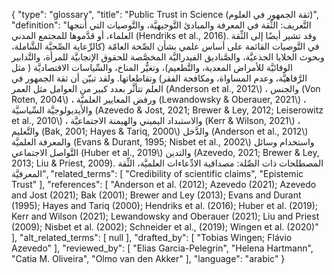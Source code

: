 {
    "type": "glossary",
    "title": "Public Trust in Science (ثقة الجمهور في العلوم)",
    "definition": "التَّعريف: الثِّقة في المعرفة والمبادئ التَّوجيهيَّة، والتَّوصيات التي أنتجها العلماء، أو قدَّموها للمجتمع المدني (Hendriks et al., 2016). وقد تشير أيضًا إلى الثِّقة في التَّوصيات القائمة على أساس علمي  بشأن الصِّحة العامّة (كالرِّعاية الصِّحيَّة الشَّاملة، وبحوث الخلايا الجذعيَّة، والصَّناديق الفيدراليَّة المخصَّصة للحقوق الإنجابيَّة للمرأة، والتَّدابير الوقائيَّة للأمراض المعدية، والتَّطعيم)، وتغيُّر المناخ، والسِّياسات الاقتصاديَّة ( مثل الرَّفاهيَّة، وعدم المساواة، ومكافحة الفقر) وتقاطعاتها.  ولقد تبيّن أن ثقة الجمهور في العلم تتأثَّر بعدد كبير من العوامل مثل العمر (Anderson et al., 2012\\) ، والجنس (Von Roten, 2004\\) ، ورفض المعايير العلميَّة (Lewandowsky & Oberauer, 2021\\) ، والأيديولوجيَّة السِّياسيَّة (Azevedo & Jost, 2021; Brewer & Ley, 2012; Leiserowitz et al., 2010\\) ، والاستبداد اليميني والهيمنة الاجتماعيَّة (Kerr & Wilson, 2021\\) ، والتَّعليم (Bak, 2001; Hayes & Tariq, 2000\\) والدَّخل (Anderson et al., 2012\\) والمعرفة العلميَّة (Evans & Durant, 1995; Nisbet et al., 2002\\) واستخدام وسائل التَّواصل الاجتماعي (Huber et al., 2019\\) والتدين (Azevedo, 2021; Brewer & Ley, 2013; Liu & Priest, 2009).  المصطلحات ذات الصِّلة: مصداقية الادِّعاءات العلميَّة، الثِّقة المعرفيَّة",
    "related_terms": [
        "Credibility of scientific claims",
        "Epistemic Trust"
    ],
    "references": [
        "Anderson et al. (2012); Azevedo (2021); Azevedo and Jost (2021); Bak (2001); Brewer and Ley (2013); Evans and Durant (1995); Hayes and Tariq (2000); Hendriks et al. (2016); Huber et al. (2019); Kerr and Wilson (2021); Lewandowsky and Oberauer (2021); Liu and Priest (2009); Nisbet et al. (2002); Schneider et al., (2019); Wingen et al. (2020)"
    ],
    "alt_related_terms": [
        null
    ],
    "drafted_by": [
        "Tobias Wingen; Flávio Azevedo"
    ],
    "reviewed_by": [
        "Elias Garcia-Pelegrin",
        "Helena Hartmann",
        "Catia M. Oliveira",
        "Olmo van den Akker"
    ],
    "language": "arabic"
}